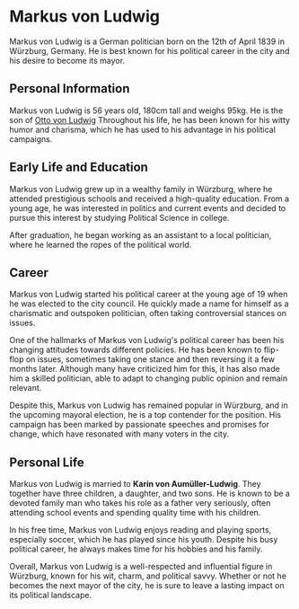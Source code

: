 # Markus von Ludwig

Markus von Ludwig is a German politician born on the 12th of April 1839 in Würzburg, Germany. He is best known for his political career in the city and his desire to become its mayor. 

## Personal Information

Markus von Ludwig is 56 years old, 180cm tall and weighs 95kg. He is the son of [Otto von Ludwig](/characters/otto/wiki.md) Throughout his life, he has been known for his witty humor and charisma, which he has used to his advantage in his political campaigns. 

## Early Life and Education

Markus von Ludwig grew up in a wealthy family in Würzburg, where he attended prestigious schools and received a high-quality education. From a young age, he was interested in politics and current events and decided to pursue this interest by studying Political Science in college.

After graduation, he began working as an assistant to a local politician, where he learned the ropes of the political world. 

## Career

Markus von Ludwig started his political career at the young age of 19 when he was elected to the city council. He quickly made a name for himself as a charismatic and outspoken politician, often taking controversial stances on issues.

One of the hallmarks of Markus von Ludwig's political career has been his changing attitudes towards different policies. He has been known to flip-flop on issues, sometimes taking one stance and then reversing it a few months later. Although many have criticized him for this, it has also made him a skilled politician, able to adapt to changing public opinion and remain relevant.

Despite this, Markus von Ludwig has remained popular in Würzburg, and in the upcoming mayoral election, he is a top contender for the position. His campaign has been marked by passionate speeches and promises for change, which have resonated with many voters in the city.

## Personal Life

Markus von Ludwig is married to **Karin von Aumüller-Ludwig**. They together have three children, a daughter, and two sons. He is known to be a devoted family man who takes his role as a father very seriously, often attending school events and spending quality time with his children.

In his free time, Markus von Ludwig enjoys reading and playing sports, especially soccer, which he has played since his youth. Despite his busy political career, he always makes time for his hobbies and his family.

Overall, Markus von Ludwig is a well-respected and influential figure in Würzburg, known for his wit, charm, and political savvy. Whether or not he becomes the next mayor of the city, he is sure to leave a lasting impact on its political landscape.